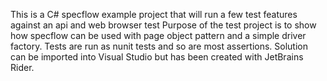 This is a C# specflow example project that will run a few test features against an api and web browser test
Purpose of the test project is to show how specflow can be used with page object pattern and a simple driver factory.
Tests are run as nunit tests and so are most assertions. Solution can be imported into Visual Studio but has been created with JetBrains Rider.